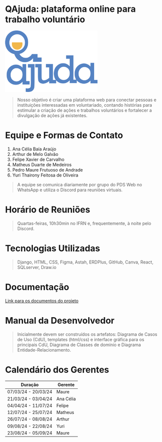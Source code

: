 # QAjuda: plataforma online para trabalho voluntário

<img src="logoqajuda.png" width="300" height="200" />

>Nosso objetivo é criar uma plataforma web para conectar pessoas e instituições interessadas em voluntariado, contando histórias para estimular a criação de ações e trabalhos voluntários e fortalecer a divulgação de ações já existentes.

# Equipe e Formas de Contato

1. Ana Célia Baía Araújo
2. Arthur de Melo Galvão
3. Felipe Xavier de Carvalho
4. Matheus Duarte de Medeiros
5. Pedro Maure Frutuoso de Andrade
6. Yuri Thairony Feitosa de Oliveira

>A equipe se comunica diariamente por grupo do PDS Web no WhatsApp e utiliza o Discord para reuniões virtuais.

# Horário de Reuniões

>Quartas-feiras, 10h30min no IFRN e, frequentemente, à noite pelo Discord.

# Tecnologias Utilizadas

>Django, HTML, CSS, Figma, Astah, ERDPlus, GitHub, Canva, React, SQLserver, Draw.io

# Documentação

[Link para os documentos do projeto](doc/documentacao.md)

# Manual da Desenvolvedor

>Inicialmente devem ser construídos os artefatos: Diagrama de Casos de Uso (CdU), templates (html/css) e interface gráfica para os principais CdU, Diagrama de Classes de domínio e Diagrama Entidade-Relacionamento.

# Calendário dos Gerentes

| Duração | Gerente |
| --- | --- |
| 07/03/24 - 20/03/24 | Maure |
| 21/03/24 - 03/04/24 | Ana Célia |
| 04/04/24 - 11/07/24 | Felipe |
| 12/07/24 - 25/07/24 | Matheus |
| 26/07/24 - 08/08/24 | Arthur |
| 09/08/24 - 22/08/24 | Yuri |
| 23/08/24 - 05/09/24 | Maure |
